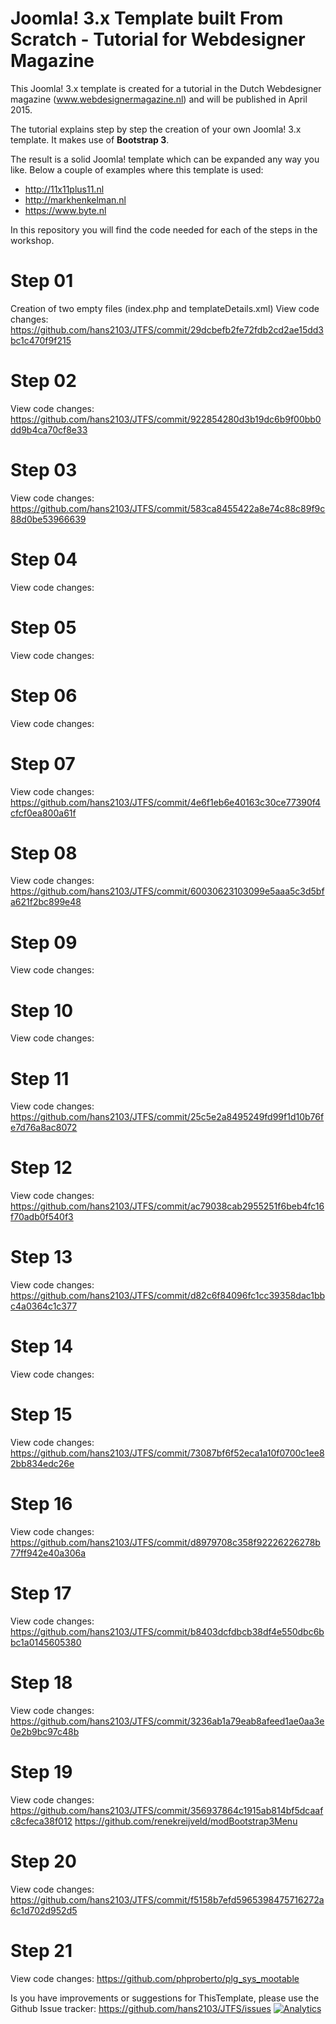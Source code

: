 Joomla! 3.x Template built From Scratch - Tutorial for Webdesigner Magazine
================================

This Joomla! 3.x template is created for a tutorial in the Dutch Webdesigner magazine (www.webdesignermagazine.nl) and will be published in April 2015.

The tutorial explains step by step the creation of your own Joomla! 3.x template. It makes use of **Bootstrap 3**.

The result is a solid Joomla! template which can be expanded any way you like. Below a couple of examples where this template is used:
* http://11x11plus11.nl
* http://markhenkelman.nl
* https://www.byte.nl

In this repository you will find the code needed for each of the steps in the workshop.

# Step 01
Creation of two empty files (index.php and templateDetails.xml)
View code changes:
https://github.com/hans2103/JTFS/commit/29dcbefb2fe72fdb2cd2ae15dd3bc1c470f9f215

# Step 02
View code changes:
https://github.com/hans2103/JTFS/commit/922854280d3b19dc6b9f00bb0dd9b4ca70cf8e33

# Step 03
View code changes:
https://github.com/hans2103/JTFS/commit/583ca8455422a8e74c88c89f9c88d0be53966639

# Step 04
View code changes:

# Step 05
View code changes:

# Step 06
View code changes:

# Step 07
View code changes:
https://github.com/hans2103/JTFS/commit/4e6f1eb6e40163c30ce77390f4cfcf0ea800a61f

# Step 08
View code changes:
https://github.com/hans2103/JTFS/commit/60030623103099e5aaa5c3d5bfa621f2bc899e48

# Step 09
View code changes:

# Step 10
View code changes:

# Step 11
View code changes:
https://github.com/hans2103/JTFS/commit/25c5e2a8495249fd99f1d10b76fe7d76a8ac8072

# Step 12
View code changes:
https://github.com/hans2103/JTFS/commit/ac79038cab2955251f6beb4fc16f70adb0f540f3

# Step 13
View code changes:
https://github.com/hans2103/JTFS/commit/d82c6f84096fc1cc39358dac1bbc4a0364c1c377

# Step 14
View code changes:

# Step 15
View code changes:
https://github.com/hans2103/JTFS/commit/73087bf6f52eca1a10f0700c1ee82bb834edc26e

# Step 16
View code changes:
https://github.com/hans2103/JTFS/commit/d8979708c358f92226226278b77ff942e40a306a

# Step 17
View code changes:
https://github.com/hans2103/JTFS/commit/b8403dcfdbcb38df4e550dbc6bbc1a0145605380

# Step 18
View code changes:
https://github.com/hans2103/JTFS/commit/3236ab1a79eab8afeed1ae0aa3e0e2b9bc97c48b

# Step 19
View code changes:
https://github.com/hans2103/JTFS/commit/356937864c1915ab814bf5dcaafc8cfeca38f012
https://github.com/renekreijveld/modBootstrap3Menu

# Step 20
View code changes:
https://github.com/hans2103/JTFS/commit/f5158b7efd5965398475716272a6c1d702d952d5

# Step 21
View code changes:
https://github.com/phproberto/plg_sys_mootable

Is you have improvements or suggestions for ThisTemplate, please use the Github Issue tracker:
https://github.com/hans2103/JTFS/issues
[![Analytics](https://ga-beacon.appspot.com/UA-2000642-17/JTFS/readme)](https://github.com/igrigorik/ga-beacon)
